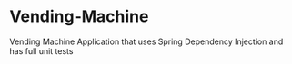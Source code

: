 # Vending-Machine
Vending Machine Application that uses Spring Dependency Injection and has full unit tests
